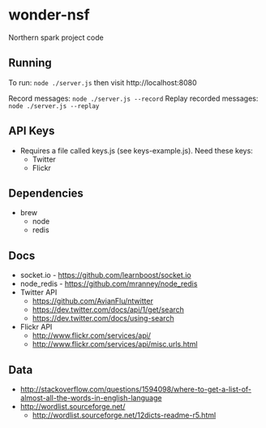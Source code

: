 wonder-nsf
==========

Northern spark project code

Running
-------

To run: `node ./server.js` then visit http://localhost:8080

Record messages: `node ./server.js --record`
Replay recorded messages: `node ./server.js --replay`


API Keys
--------

* Requires a file called keys.js (see keys-example.js).  Need these keys:
  * Twitter
  * Flickr


Dependencies
------------

* brew
  * node
  * redis


Docs
----

* socket.io - https://github.com/learnboost/socket.io
* node_redis - https://github.com/mranney/node_redis
* Twitter API
  * https://github.com/AvianFlu/ntwitter
  * https://dev.twitter.com/docs/api/1/get/search
  * https://dev.twitter.com/docs/using-search
* Flickr API
  * http://www.flickr.com/services/api/
  * http://www.flickr.com/services/api/misc.urls.html


Data
----

* http://stackoverflow.com/questions/1594098/where-to-get-a-list-of-almost-all-the-words-in-english-language
* http://wordlist.sourceforge.net/
  * http://wordlist.sourceforge.net/12dicts-readme-r5.html
